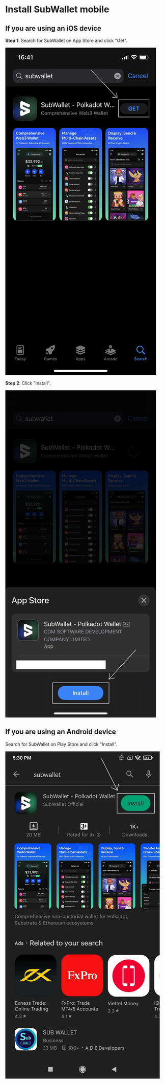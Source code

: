 # Install SubWallet mobile

## If you are using an iOS device

**Step 1**: Search for SubWallet on App Store and click "Get".

![](<../../.gitbook/assets/image (20) (3).png>)



**Step 2**: Click "Install".

![](<../../.gitbook/assets/image (65).png>)



## If you are using an Android device

Search for SubWallet on Play Store and click "Install".

![](<../../.gitbook/assets/image (38).png>)
